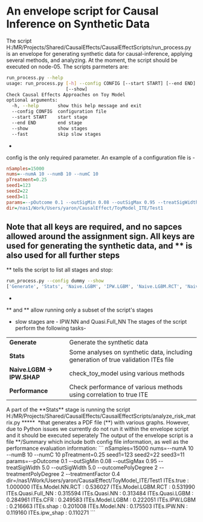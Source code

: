 # An envelope script for Causal Inference on Synthetic Data
The script H:/MR/Projects/Shared/CausalEffects/CausalEffectScripts/run_process.py is an envelope for generating synthetic data for causal-inference, applying several methods, and analyzing.
At the moment, the script should be executed on node-05.
The scripts parmeters are:
```bash
run_process.py --help
usage: run_process.py [-h] --config CONFIG [--start START] [--end END]
                      [--show]
Check Causal Effects Approaches on Toy Model
optional arguments:
  -h, --help       show this help message and exit
  --config CONFIG  configuration file
  --start START    start stage
  --end END        end stage
  --show           show stages
  --fast           skip slow stages
```
- 
config is the only required parameter. An example of a configuration file is - 
```ini
nSamples=15000
nums=--numA 10 --numB 10 --numC 10
pTreatment=0.25
seed1=123
seed2=22
seed3=11
params=--pOutcome 0.1 --outSigMin 0.08 --outSigMax 0.95 --treatSigWidth 5.0 --outSigWidth 5.0 --outcomePolyDegree 2 --treatmentPolyDegree 2 --treatmentFactor 0.4
dir=/nas1/Work/Users/yaron/CausalEffect/ToyModel_ITE/Test1
```
Note that all keys are required, and no sapces allowed around the assignment sign. All keys are used for generating the synthetic data, and ** is also used for all further steps
- 
** tells the script to list all stages and stop:
```bash
run_process.py --config dummy --show
['Generate', 'Stats', 'Naive.LGBM', 'IPW.LGBM', 'Naive.LGBM.RCT', 'Naive.NN', 'IPW.NN', 'Naive.NN.RCT', 'Quasi.NN', 'Quasi.Full_NN', 'Quasi.LGBM', 'CFR', 'SHAP', 'IPW.SHAP', 'Performance']
```
- 
** and ** allow running only a subset of the script's stages
- slow stages are - IPW.NN and Quasi.Full_NN
The stages of the script perform the following tasks-
<table><tbody>
<tr>
<td><strong>Generate</strong></td>
<td>Generate the synthetic data</td>
</tr>
<tr>
<td><strong>Stats</strong></td>
<td>Some analyses on synthetic data, including generation of true validation ITEs file</td>
</tr>
<tr>
<td><strong>Naive.LGBM → IPW.SHAP</strong></td>
<td>check_toy_model using various methods</td>
</tr>
<tr>
<td><strong>Performance</strong></td>
<td>Check performance of various methods using correlation to true ITE</td>
</tr>
</tbody></table>
A part of the **Stats** stage is running the script H:/MR/Projects/Shared/CausalEffects/CausalEffectScripts/analyze_risk_matrix.py *****  *that generates a PDF file (**) with various graphs. However, due to Python issues we currently do not run it within the envelope script and it should be executed seperately
The output of the envelope script is a file **/Summary which include both config file information, as well as the performance evaluation information:
```
nSamples=15000
nums=--numA 10 --numB 10 --numC 10
pTreatment=0.25
seed1=123
seed2=22
seed3=11
params=--pOutcome 0.1 --outSigMin 0.08 --outSigMax 0.95 --treatSigWidth 5.0 --outSigWidth 5.0 --outcomePolyDegree 2 --treatmentPolyDegree 2 --treatmentFactor 0.4
dir=/nas1/Work/Users/yaron/CausalEffect/ToyModel_ITE/Test1
ITEs.true : 1.000000
ITEs.Model.NN.RCT : 0.536027
ITEs.Model.LGBM.RCT : 0.531990
ITEs.Quasi.Full_NN : 0.315594
ITEs.Quasi.NN : 0.313484
ITEs.Quasi.LGBM : 0.284961
ITEs.CFR : 0.249583
ITEs.Model.LGBM : 0.222051
ITEs.IPW.LGBM : 0.216663
ITEs.shap : 0.201008
ITEs.Model.NN : 0.175503
ITEs.IPW.NN : 0.119160
ITEs.ipw_shap : 0.110271
```
 
 

